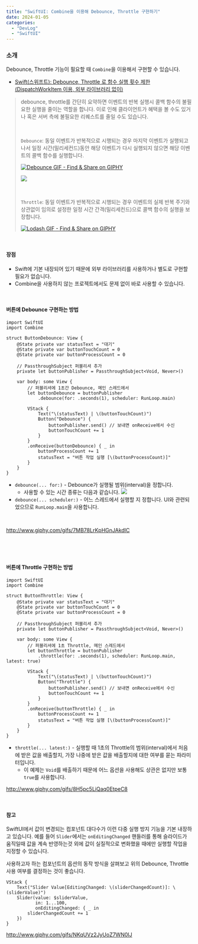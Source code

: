 ```yaml
---
title: "SwiftUI: Combine을 이용해 Debounce, Throttle 구현하기"
date: 2024-01-05
categories: 
  - "DevLog"
  - "SwiftUI"
---
```


### **소개**

Debounce, Throttle 기능이 필요할 때 `Combine`을 이용해서 구현할 수 있습니다.

- [Swift(스위프트): Debounce, Throttle 로 함수 실행 횟수 제한 (DispatchWorkItem 이용, 외부 라이브러리 없이)](http://yoonbumtae.com/?p=5121)

> debounce, throttle를 간단히 요약하면 이벤트의 반복 실행시 콜백 함수의 불필요한 실행을 줄이는 역할을 합니다. 이로 인해 클라이언트가 혜택을 볼 수도 있거나 혹은 서버 측에 불필요한 리퀘스트를 줄일 수도 있습니다.
> 
>  
> 
> `Debounce`: 동일 이벤트가 반복적으로 시행되는 경우 마지막 이벤트가 실행되고 나서 일정 시간(밀리세컨드)동안 해당 이벤트가 다시 실행되지 않으면 해당 이벤트의 콜백 함수를 실행합니다.
> 
> [![Debounce GIF - Find & Share on GIPHY](https://media.giphy.com/media/jtuiikPQqz40umE8Yh/giphy.gif)](https://gph.is/g/4g1NLj5)
> 
> ![](https://media.giphy.com/media/mDBN0Oc9Eh2jdK3HoH/giphy.gif)
> 
>  
> 
> `Throttle`: 동일 이벤트가 반복적으로 시행되는 경우 이벤트의 실제 반복 주기와 상관없이 임의로 설정한 일정 시간 간격(밀리세컨드)으로 콜백 함수의 실행을 보장합니다.
> 
> [![Lodash GIF - Find & Share on GIPHY](https://media.giphy.com/media/ejxrdvUSKJNtJmXl2G/giphy.gif)](https://gph.is/g/Zn6vO9P)

 

#### **장점**

- Swift에 기본 내장되어 있기 때문에 외부 라이브러리를 사용하거나 별도로 구현할 필요가 없습니다.
- Combine을 사용하지 않는 프로젝트에서도 문제 없이 바로 사용할 수 있습니다.

 

#### **버튼에 Debounce 구현하는 방법**

```
import SwiftUI
import Combine

struct ButtonDebounce: View {
    @State private var statusText = "대기"
    @State private var buttonTouchCount = 0
    @State private var buttonProcessCount = 0
    
    // PassthroughSubject 퍼블리셔 추가
    private let buttonPublisher = PassthroughSubject<Void, Never>()
    
    var body: some View {
        // 퍼블리셔에 1초간 Debounce, 메인 스레드에서
        let buttonDebounce = buttonPublisher
            .debounce(for: .seconds(1), scheduler: RunLoop.main)
        
        VStack {
            Text("\(statusText) | \(buttonTouchCount)")
            Button("Debounce") {
                buttonPublisher.send() // 보내면 onReceive에서 수신
                buttonTouchCount += 1
            }
        }
        .onReceive(buttonDebounce) { _ in
            buttonProcessCount += 1
            statusText = "버튼 작업 실행 [\(buttonProcessCount)]"
        }
    }
}

```

- `debounce(... for:)` - Debounce가 실행될 범위(interval)을 정합니다.
    - 사용할 수 있는 시간 종류는 다음과 같습니다. ![](./assets/img/wp-content/uploads/2024/01/스크린샷-2024-01-05-오후-10.20.02-복사본.jpg)
- `debounce(... scheduler:)` - 어느 스레드에서 실행할 지 정합니다. UI와 관련되었으므로 `RunLoop.main`을 사용합니다.

 

http://www.giphy.com/gifs/7MB78LrKpHGnJAkdIC

 

 

#### **버튼에 Throttle 구현하는 방법**

```
import SwiftUI
import Combine

struct ButtonThrottle: View {
    @State private var statusText = "대기"
    @State private var buttonTouchCount = 0
    @State private var buttonProcessCount = 0
    
    // PassthroughSubject 퍼블리셔 추가
    private let buttonPublisher = PassthroughSubject<Void, Never>()
    
    var body: some View {
        // 퍼블리셔에 1초 Throttle, 메인 스레드에서
        let buttonThrottle = buttonPublisher
            .throttle(for: .seconds(1), scheduler: RunLoop.main, latest: true)
        
        VStack {
            Text("\(statusText) | \(buttonTouchCount)")
            Button("Throttle") {
                buttonPublisher.send() // 보내면 onReceive에서 수신
                buttonTouchCount += 1
            }
        }
        .onReceive(buttonThrottle) { _ in
            buttonProcessCount += 1
            statusText = "버튼 작업 실행 [\(buttonProcessCount)]"
        }
    }
}
```

- `throttle(... latest:)` - 실행할 때 1초의 Throttle의 범위(interval)에서 처음에 받은 값을 배출할지, 가장 나중에 받은 값을 배출할지에 대한 여부를 묻는 파라미터입니다.
    - 이 예제는 `Void`를 배출하기 때문에 어느 옵션을 사용해도 상관은 없지만 보통 `true`를 사용합니다.

http://www.giphy.com/gifs/8H5pc5LiQaq0EtpeC8

 

#### **참고**

SwiftUI에서 값이 변경되는 컴포넌트 대다수가 이런 다중 실행 방지 기능을 기본 내장하고 있습니다. 예를 들어 `Slider`에서는 `onEditingChanged` 핸들러를 통해 슬라이드가 움직일때 값을 계속 반영하는것 외에 값이 실질적으로 변화했을 때에만 실행할 작업을 지정할 수 있습니다.

사용하고자 하는 컴포넌트의 옵션의 동작 방식을 살펴보고 위의 Debounce, Throttle 사용 여부를 결정하는 것이 좋습니다.

```
VStack {
    Text("Slider Value[EditingChanged: \(sliderChangedCount)]: \(sliderValue)")
    Slider(value: $sliderValue,
           in: 1...100,
           onEditingChanged: { _ in
        sliderChangedCount += 1
    })
}
```

http://www.giphy.com/gifs/NKqUVz2JyUoZ7WN0IJ
